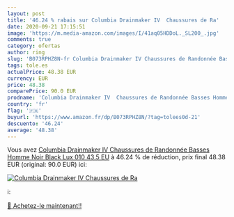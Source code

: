 ```yaml
---
layout: post
title: '46.24 % rabais sur Columbia Drainmaker IV  Chaussures de Ra'
date: 2020-09-21 17:15:51
image: 'https://m.media-amazon.com/images/I/41aq05HDDoL._SL200_.jpg'
comments: true
category: ofertas
author: ring
slug: 'B073RPHZ8N-fr Columbia Drainmaker IV Chaussures de Randonnée Basses...'
tags: tole.es
actualPrice: 48.38 EUR
currency: EUR
price: 48.38
comparePrice: 90.0 EUR
prodname: 'Columbia Drainmaker IV  Chaussures de Randonnée Basses Homme  Noir  Black  Lux 010   43.5 EU'
country: 'fr'
flag: '🇫🇷'
buyurl: 'https://www.amazon.fr/dp/B073RPHZ8N/?tag=tolees0d-21'
descuento: '46.24'
average: '48.38'
---
```


Vous avez [Columbia Drainmaker IV  Chaussures de Randonnée Basses Homme  Noir  Black  Lux 010   43.5 EU](https://www.amazon.fr/dp/B073RPHZ8N/?tag=tolees0d-21)  à  46.24 % de réduction, prix final  48.38 EUR (original: 90.0 EUR) ici:

[![Columbia Drainmaker IV  Chaussures de Ra](https://m.media-amazon.com/images/I/41aq05HDDoL._SL200_.jpg)](https://www.amazon.fr/dp/B073RPHZ8N/?tag=tolees0d-21)

ℹ️:


[🛒 Achetez-le maintenant!!](https://www.amazon.fr/dp/B073RPHZ8N/?tag=tolees0d-21)
